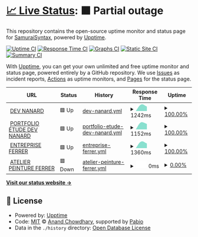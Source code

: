 # [📈 Live Status](https://SamuraiSyntax.github.io/Upptime-AllBranches): <!--live status--> **🟧 Partial outage**

This repository contains the open-source uptime monitor and status page for [SamuraiSyntax](https://SamuraiSyntax.github.io/Upptime-AllBranches), powered by [Upptime](https://github.com/upptime/upptime).

[![Uptime CI](https://github.com/SamuraiSyntax/Upptime-AllBranches/workflows/Uptime%20CI/badge.svg)](https://github.com/SamuraiSyntax/Upptime-AllBranches/actions?query=workflow%3A%22Uptime+CI%22)
[![Response Time CI](https://github.com/SamuraiSyntax/Upptime-AllBranches/workflows/Response%20Time%20CI/badge.svg)](https://github.com/SamuraiSyntax/Upptime-AllBranches/actions?query=workflow%3A%22Response+Time+CI%22)
[![Graphs CI](https://github.com/SamuraiSyntax/Upptime-AllBranches/workflows/Graphs%20CI/badge.svg)](https://github.com/SamuraiSyntax/Upptime-AllBranches/actions?query=workflow%3A%22Graphs+CI%22)
[![Static Site CI](https://github.com/SamuraiSyntax/Upptime-AllBranches/workflows/Static%20Site%20CI/badge.svg)](https://github.com/SamuraiSyntax/Upptime-AllBranches/actions?query=workflow%3A%22Static+Site+CI%22)
[![Summary CI](https://github.com/SamuraiSyntax/Upptime-AllBranches/workflows/Summary%20CI/badge.svg)](https://github.com/SamuraiSyntax/Upptime-AllBranches/actions?query=workflow%3A%22Summary+CI%22)

With [Upptime](https://upptime.js.org), you can get your own unlimited and free uptime monitor and status page, powered entirely by a GitHub repository. We use [Issues](https://github.com/SamuraiSyntax/Upptime-AllBranches/issues) as incident reports, [Actions](https://github.com/SamuraiSyntax/Upptime-AllBranches/actions) as uptime monitors, and [Pages](https://SamuraiSyntax.github.io/Upptime-AllBranches) for the status page.

<!--start: status pages-->
<!-- This summary is generated by Upptime (https://github.com/upptime/upptime) -->
<!-- Do not edit this manually, your changes will be overwritten -->
<!-- prettier-ignore -->
| URL | Status | History | Response Time | Uptime |
| --- | ------ | ------- | ------------- | ------ |
| <img alt="" src="https://icons.duckduckgo.com/ip3/www.dev-nanard.fr.ico" height="13"> [DEV NANARD](https://www.dev-nanard.fr) | 🟩 Up | [dev-nanard.yml](https://github.com/SamuraiSyntax/Upptime-AllBranches/commits/HEAD/history/dev-nanard.yml) | <details><summary><img alt="Response time graph" src="./graphs/dev-nanard/response-time-week.png" height="20"> 1242ms</summary><br><a href="https://SamuraiSyntax.github.io/Upptime-AllBranches/history/dev-nanard"><img alt="Response time 1242" src="https://img.shields.io/endpoint?url=https%3A%2F%2Fraw.githubusercontent.com%2FSamuraiSyntax%2FUpptime-AllBranches%2FHEAD%2Fapi%2Fdev-nanard%2Fresponse-time.json"></a><br><a href="https://SamuraiSyntax.github.io/Upptime-AllBranches/history/dev-nanard"><img alt="24-hour response time 1111" src="https://img.shields.io/endpoint?url=https%3A%2F%2Fraw.githubusercontent.com%2FSamuraiSyntax%2FUpptime-AllBranches%2FHEAD%2Fapi%2Fdev-nanard%2Fresponse-time-day.json"></a><br><a href="https://SamuraiSyntax.github.io/Upptime-AllBranches/history/dev-nanard"><img alt="7-day response time 1242" src="https://img.shields.io/endpoint?url=https%3A%2F%2Fraw.githubusercontent.com%2FSamuraiSyntax%2FUpptime-AllBranches%2FHEAD%2Fapi%2Fdev-nanard%2Fresponse-time-week.json"></a><br><a href="https://SamuraiSyntax.github.io/Upptime-AllBranches/history/dev-nanard"><img alt="30-day response time 1242" src="https://img.shields.io/endpoint?url=https%3A%2F%2Fraw.githubusercontent.com%2FSamuraiSyntax%2FUpptime-AllBranches%2FHEAD%2Fapi%2Fdev-nanard%2Fresponse-time-month.json"></a><br><a href="https://SamuraiSyntax.github.io/Upptime-AllBranches/history/dev-nanard"><img alt="1-year response time 1242" src="https://img.shields.io/endpoint?url=https%3A%2F%2Fraw.githubusercontent.com%2FSamuraiSyntax%2FUpptime-AllBranches%2FHEAD%2Fapi%2Fdev-nanard%2Fresponse-time-year.json"></a></details> | <details><summary><a href="https://SamuraiSyntax.github.io/Upptime-AllBranches/history/dev-nanard">100.00%</a></summary><a href="https://SamuraiSyntax.github.io/Upptime-AllBranches/history/dev-nanard"><img alt="All-time uptime 100.00%" src="https://img.shields.io/endpoint?url=https%3A%2F%2Fraw.githubusercontent.com%2FSamuraiSyntax%2FUpptime-AllBranches%2FHEAD%2Fapi%2Fdev-nanard%2Fuptime.json"></a><br><a href="https://SamuraiSyntax.github.io/Upptime-AllBranches/history/dev-nanard"><img alt="24-hour uptime 100.00%" src="https://img.shields.io/endpoint?url=https%3A%2F%2Fraw.githubusercontent.com%2FSamuraiSyntax%2FUpptime-AllBranches%2FHEAD%2Fapi%2Fdev-nanard%2Fuptime-day.json"></a><br><a href="https://SamuraiSyntax.github.io/Upptime-AllBranches/history/dev-nanard"><img alt="7-day uptime 100.00%" src="https://img.shields.io/endpoint?url=https%3A%2F%2Fraw.githubusercontent.com%2FSamuraiSyntax%2FUpptime-AllBranches%2FHEAD%2Fapi%2Fdev-nanard%2Fuptime-week.json"></a><br><a href="https://SamuraiSyntax.github.io/Upptime-AllBranches/history/dev-nanard"><img alt="30-day uptime 100.00%" src="https://img.shields.io/endpoint?url=https%3A%2F%2Fraw.githubusercontent.com%2FSamuraiSyntax%2FUpptime-AllBranches%2FHEAD%2Fapi%2Fdev-nanard%2Fuptime-month.json"></a><br><a href="https://SamuraiSyntax.github.io/Upptime-AllBranches/history/dev-nanard"><img alt="1-year uptime 100.00%" src="https://img.shields.io/endpoint?url=https%3A%2F%2Fraw.githubusercontent.com%2FSamuraiSyntax%2FUpptime-AllBranches%2FHEAD%2Fapi%2Fdev-nanard%2Fuptime-year.json"></a></details>
| <img alt="" src="https://icons.duckduckgo.com/ip3/www.wp.dev-nanard.fr.ico" height="13"> [PORTFOLIO ÉTUDE DEV NANARD](https://www.wp.dev-nanard.fr) | 🟩 Up | [portfolio-etude-dev-nanard.yml](https://github.com/SamuraiSyntax/Upptime-AllBranches/commits/HEAD/history/portfolio-etude-dev-nanard.yml) | <details><summary><img alt="Response time graph" src="./graphs/portfolio-etude-dev-nanard/response-time-week.png" height="20"> 1152ms</summary><br><a href="https://SamuraiSyntax.github.io/Upptime-AllBranches/history/portfolio-etude-dev-nanard"><img alt="Response time 1152" src="https://img.shields.io/endpoint?url=https%3A%2F%2Fraw.githubusercontent.com%2FSamuraiSyntax%2FUpptime-AllBranches%2FHEAD%2Fapi%2Fportfolio-etude-dev-nanard%2Fresponse-time.json"></a><br><a href="https://SamuraiSyntax.github.io/Upptime-AllBranches/history/portfolio-etude-dev-nanard"><img alt="24-hour response time 1060" src="https://img.shields.io/endpoint?url=https%3A%2F%2Fraw.githubusercontent.com%2FSamuraiSyntax%2FUpptime-AllBranches%2FHEAD%2Fapi%2Fportfolio-etude-dev-nanard%2Fresponse-time-day.json"></a><br><a href="https://SamuraiSyntax.github.io/Upptime-AllBranches/history/portfolio-etude-dev-nanard"><img alt="7-day response time 1152" src="https://img.shields.io/endpoint?url=https%3A%2F%2Fraw.githubusercontent.com%2FSamuraiSyntax%2FUpptime-AllBranches%2FHEAD%2Fapi%2Fportfolio-etude-dev-nanard%2Fresponse-time-week.json"></a><br><a href="https://SamuraiSyntax.github.io/Upptime-AllBranches/history/portfolio-etude-dev-nanard"><img alt="30-day response time 1152" src="https://img.shields.io/endpoint?url=https%3A%2F%2Fraw.githubusercontent.com%2FSamuraiSyntax%2FUpptime-AllBranches%2FHEAD%2Fapi%2Fportfolio-etude-dev-nanard%2Fresponse-time-month.json"></a><br><a href="https://SamuraiSyntax.github.io/Upptime-AllBranches/history/portfolio-etude-dev-nanard"><img alt="1-year response time 1152" src="https://img.shields.io/endpoint?url=https%3A%2F%2Fraw.githubusercontent.com%2FSamuraiSyntax%2FUpptime-AllBranches%2FHEAD%2Fapi%2Fportfolio-etude-dev-nanard%2Fresponse-time-year.json"></a></details> | <details><summary><a href="https://SamuraiSyntax.github.io/Upptime-AllBranches/history/portfolio-etude-dev-nanard">100.00%</a></summary><a href="https://SamuraiSyntax.github.io/Upptime-AllBranches/history/portfolio-etude-dev-nanard"><img alt="All-time uptime 100.00%" src="https://img.shields.io/endpoint?url=https%3A%2F%2Fraw.githubusercontent.com%2FSamuraiSyntax%2FUpptime-AllBranches%2FHEAD%2Fapi%2Fportfolio-etude-dev-nanard%2Fuptime.json"></a><br><a href="https://SamuraiSyntax.github.io/Upptime-AllBranches/history/portfolio-etude-dev-nanard"><img alt="24-hour uptime 100.00%" src="https://img.shields.io/endpoint?url=https%3A%2F%2Fraw.githubusercontent.com%2FSamuraiSyntax%2FUpptime-AllBranches%2FHEAD%2Fapi%2Fportfolio-etude-dev-nanard%2Fuptime-day.json"></a><br><a href="https://SamuraiSyntax.github.io/Upptime-AllBranches/history/portfolio-etude-dev-nanard"><img alt="7-day uptime 100.00%" src="https://img.shields.io/endpoint?url=https%3A%2F%2Fraw.githubusercontent.com%2FSamuraiSyntax%2FUpptime-AllBranches%2FHEAD%2Fapi%2Fportfolio-etude-dev-nanard%2Fuptime-week.json"></a><br><a href="https://SamuraiSyntax.github.io/Upptime-AllBranches/history/portfolio-etude-dev-nanard"><img alt="30-day uptime 100.00%" src="https://img.shields.io/endpoint?url=https%3A%2F%2Fraw.githubusercontent.com%2FSamuraiSyntax%2FUpptime-AllBranches%2FHEAD%2Fapi%2Fportfolio-etude-dev-nanard%2Fuptime-month.json"></a><br><a href="https://SamuraiSyntax.github.io/Upptime-AllBranches/history/portfolio-etude-dev-nanard"><img alt="1-year uptime 100.00%" src="https://img.shields.io/endpoint?url=https%3A%2F%2Fraw.githubusercontent.com%2FSamuraiSyntax%2FUpptime-AllBranches%2FHEAD%2Fapi%2Fportfolio-etude-dev-nanard%2Fuptime-year.json"></a></details>
| <img alt="" src="https://icons.duckduckgo.com/ip3/www.travauxef.fr.ico" height="13"> [ENTREPRISE FERRER](https://www.travauxef.fr) | 🟩 Up | [entreprise-ferrer.yml](https://github.com/SamuraiSyntax/Upptime-AllBranches/commits/HEAD/history/entreprise-ferrer.yml) | <details><summary><img alt="Response time graph" src="./graphs/entreprise-ferrer/response-time-week.png" height="20"> 1360ms</summary><br><a href="https://SamuraiSyntax.github.io/Upptime-AllBranches/history/entreprise-ferrer"><img alt="Response time 1360" src="https://img.shields.io/endpoint?url=https%3A%2F%2Fraw.githubusercontent.com%2FSamuraiSyntax%2FUpptime-AllBranches%2FHEAD%2Fapi%2Fentreprise-ferrer%2Fresponse-time.json"></a><br><a href="https://SamuraiSyntax.github.io/Upptime-AllBranches/history/entreprise-ferrer"><img alt="24-hour response time 1319" src="https://img.shields.io/endpoint?url=https%3A%2F%2Fraw.githubusercontent.com%2FSamuraiSyntax%2FUpptime-AllBranches%2FHEAD%2Fapi%2Fentreprise-ferrer%2Fresponse-time-day.json"></a><br><a href="https://SamuraiSyntax.github.io/Upptime-AllBranches/history/entreprise-ferrer"><img alt="7-day response time 1360" src="https://img.shields.io/endpoint?url=https%3A%2F%2Fraw.githubusercontent.com%2FSamuraiSyntax%2FUpptime-AllBranches%2FHEAD%2Fapi%2Fentreprise-ferrer%2Fresponse-time-week.json"></a><br><a href="https://SamuraiSyntax.github.io/Upptime-AllBranches/history/entreprise-ferrer"><img alt="30-day response time 1360" src="https://img.shields.io/endpoint?url=https%3A%2F%2Fraw.githubusercontent.com%2FSamuraiSyntax%2FUpptime-AllBranches%2FHEAD%2Fapi%2Fentreprise-ferrer%2Fresponse-time-month.json"></a><br><a href="https://SamuraiSyntax.github.io/Upptime-AllBranches/history/entreprise-ferrer"><img alt="1-year response time 1360" src="https://img.shields.io/endpoint?url=https%3A%2F%2Fraw.githubusercontent.com%2FSamuraiSyntax%2FUpptime-AllBranches%2FHEAD%2Fapi%2Fentreprise-ferrer%2Fresponse-time-year.json"></a></details> | <details><summary><a href="https://SamuraiSyntax.github.io/Upptime-AllBranches/history/entreprise-ferrer">100.00%</a></summary><a href="https://SamuraiSyntax.github.io/Upptime-AllBranches/history/entreprise-ferrer"><img alt="All-time uptime 100.00%" src="https://img.shields.io/endpoint?url=https%3A%2F%2Fraw.githubusercontent.com%2FSamuraiSyntax%2FUpptime-AllBranches%2FHEAD%2Fapi%2Fentreprise-ferrer%2Fuptime.json"></a><br><a href="https://SamuraiSyntax.github.io/Upptime-AllBranches/history/entreprise-ferrer"><img alt="24-hour uptime 100.00%" src="https://img.shields.io/endpoint?url=https%3A%2F%2Fraw.githubusercontent.com%2FSamuraiSyntax%2FUpptime-AllBranches%2FHEAD%2Fapi%2Fentreprise-ferrer%2Fuptime-day.json"></a><br><a href="https://SamuraiSyntax.github.io/Upptime-AllBranches/history/entreprise-ferrer"><img alt="7-day uptime 100.00%" src="https://img.shields.io/endpoint?url=https%3A%2F%2Fraw.githubusercontent.com%2FSamuraiSyntax%2FUpptime-AllBranches%2FHEAD%2Fapi%2Fentreprise-ferrer%2Fuptime-week.json"></a><br><a href="https://SamuraiSyntax.github.io/Upptime-AllBranches/history/entreprise-ferrer"><img alt="30-day uptime 100.00%" src="https://img.shields.io/endpoint?url=https%3A%2F%2Fraw.githubusercontent.com%2FSamuraiSyntax%2FUpptime-AllBranches%2FHEAD%2Fapi%2Fentreprise-ferrer%2Fuptime-month.json"></a><br><a href="https://SamuraiSyntax.github.io/Upptime-AllBranches/history/entreprise-ferrer"><img alt="1-year uptime 100.00%" src="https://img.shields.io/endpoint?url=https%3A%2F%2Fraw.githubusercontent.com%2FSamuraiSyntax%2FUpptime-AllBranches%2FHEAD%2Fapi%2Fentreprise-ferrer%2Fuptime-year.json"></a></details>
| <img alt="" src="https://icons.duckduckgo.com/ip3/www.peinture.travauxef.fr.ico" height="13"> [ATELIER PEINTURE FERRER](https://www.peinture.travauxef.fr) | 🟥 Down | [atelier-peinture-ferrer.yml](https://github.com/SamuraiSyntax/Upptime-AllBranches/commits/HEAD/history/atelier-peinture-ferrer.yml) | <details><summary><img alt="Response time graph" src="./graphs/atelier-peinture-ferrer/response-time-week.png" height="20"> 0ms</summary><br><a href="https://SamuraiSyntax.github.io/Upptime-AllBranches/history/atelier-peinture-ferrer"><img alt="Response time 0" src="https://img.shields.io/endpoint?url=https%3A%2F%2Fraw.githubusercontent.com%2FSamuraiSyntax%2FUpptime-AllBranches%2FHEAD%2Fapi%2Fatelier-peinture-ferrer%2Fresponse-time.json"></a><br><a href="https://SamuraiSyntax.github.io/Upptime-AllBranches/history/atelier-peinture-ferrer"><img alt="24-hour response time 0" src="https://img.shields.io/endpoint?url=https%3A%2F%2Fraw.githubusercontent.com%2FSamuraiSyntax%2FUpptime-AllBranches%2FHEAD%2Fapi%2Fatelier-peinture-ferrer%2Fresponse-time-day.json"></a><br><a href="https://SamuraiSyntax.github.io/Upptime-AllBranches/history/atelier-peinture-ferrer"><img alt="7-day response time 0" src="https://img.shields.io/endpoint?url=https%3A%2F%2Fraw.githubusercontent.com%2FSamuraiSyntax%2FUpptime-AllBranches%2FHEAD%2Fapi%2Fatelier-peinture-ferrer%2Fresponse-time-week.json"></a><br><a href="https://SamuraiSyntax.github.io/Upptime-AllBranches/history/atelier-peinture-ferrer"><img alt="30-day response time 0" src="https://img.shields.io/endpoint?url=https%3A%2F%2Fraw.githubusercontent.com%2FSamuraiSyntax%2FUpptime-AllBranches%2FHEAD%2Fapi%2Fatelier-peinture-ferrer%2Fresponse-time-month.json"></a><br><a href="https://SamuraiSyntax.github.io/Upptime-AllBranches/history/atelier-peinture-ferrer"><img alt="1-year response time 0" src="https://img.shields.io/endpoint?url=https%3A%2F%2Fraw.githubusercontent.com%2FSamuraiSyntax%2FUpptime-AllBranches%2FHEAD%2Fapi%2Fatelier-peinture-ferrer%2Fresponse-time-year.json"></a></details> | <details><summary><a href="https://SamuraiSyntax.github.io/Upptime-AllBranches/history/atelier-peinture-ferrer">0.00%</a></summary><a href="https://SamuraiSyntax.github.io/Upptime-AllBranches/history/atelier-peinture-ferrer"><img alt="All-time uptime 0.00%" src="https://img.shields.io/endpoint?url=https%3A%2F%2Fraw.githubusercontent.com%2FSamuraiSyntax%2FUpptime-AllBranches%2FHEAD%2Fapi%2Fatelier-peinture-ferrer%2Fuptime.json"></a><br><a href="https://SamuraiSyntax.github.io/Upptime-AllBranches/history/atelier-peinture-ferrer"><img alt="24-hour uptime 0.00%" src="https://img.shields.io/endpoint?url=https%3A%2F%2Fraw.githubusercontent.com%2FSamuraiSyntax%2FUpptime-AllBranches%2FHEAD%2Fapi%2Fatelier-peinture-ferrer%2Fuptime-day.json"></a><br><a href="https://SamuraiSyntax.github.io/Upptime-AllBranches/history/atelier-peinture-ferrer"><img alt="7-day uptime 0.00%" src="https://img.shields.io/endpoint?url=https%3A%2F%2Fraw.githubusercontent.com%2FSamuraiSyntax%2FUpptime-AllBranches%2FHEAD%2Fapi%2Fatelier-peinture-ferrer%2Fuptime-week.json"></a><br><a href="https://SamuraiSyntax.github.io/Upptime-AllBranches/history/atelier-peinture-ferrer"><img alt="30-day uptime 0.00%" src="https://img.shields.io/endpoint?url=https%3A%2F%2Fraw.githubusercontent.com%2FSamuraiSyntax%2FUpptime-AllBranches%2FHEAD%2Fapi%2Fatelier-peinture-ferrer%2Fuptime-month.json"></a><br><a href="https://SamuraiSyntax.github.io/Upptime-AllBranches/history/atelier-peinture-ferrer"><img alt="1-year uptime 0.00%" src="https://img.shields.io/endpoint?url=https%3A%2F%2Fraw.githubusercontent.com%2FSamuraiSyntax%2FUpptime-AllBranches%2FHEAD%2Fapi%2Fatelier-peinture-ferrer%2Fuptime-year.json"></a></details>

<!--end: status pages-->

[**Visit our status website →**](https://SamuraiSyntax.github.io/Upptime-AllBranches)

## 📄 License

- Powered by: [Upptime](https://github.com/upptime/upptime)
- Code: [MIT](./LICENSE) © [Anand Chowdhary](https://anandchowdhary.com), supported by [Pabio](https://pabio.com)
- Data in the `./history` directory: [Open Database License](https://opendatacommons.org/licenses/odbl/1-0/)
